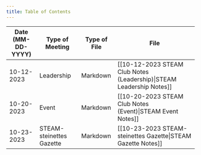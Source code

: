 ```yaml
---
title: Table of Contents
---
```

| Date (MM-DD-YYYY) | Type of Meeting          | Type of File | File                                                                 |
| ----------------- | ------------------------ | ------------ | -------------------------------------------------------------------- |
| 10-12-2023        | Leadership               | Markdown     | [[10-12-2023 STEAM Club Notes (Leadership)\|STEAM Leadership Notes]] |
| 10-20-2023        | Event                    | Markdown     | [[10-20-2023 STEAM Club Notes (Event)\|STEAM Event Notes]]           |
| 10-23-2023        | STEAM-steinettes Gazette | Markdown     | [[10-23-2023 STEAM-steinettes Gazette\|STEAM Gazette Notes]]         |
